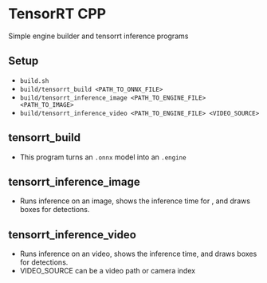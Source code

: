 # TensorRT CPP
Simple engine builder and tensorrt inference programs

## Setup
* `build.sh`
* `build/tensorrt_build <PATH_TO_ONNX_FILE>`
* `build/tensorrt_inference_image <PATH_TO_ENGINE_FILE> <PATH_TO_IMAGE>`
* `build/tensorrt_inference_video <PATH_TO_ENGINE_FILE> <VIDEO_SOURCE>`

## tensorrt_build
* This program turns an `.onnx` model into an `.engine`

## tensorrt_inference_image
* Runs inference on an image, shows the inference time for , and draws boxes for detections.

## tensorrt_inference_video
* Runs inference on an video, shows the inference time, and draws boxes for detections.
* VIDEO_SOURCE can be a video path or camera index
